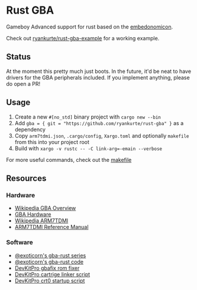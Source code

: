 # Rust GBA

Gameboy Advanced support for rust based on the [embedonomicon](https://japaric.github.io/embedonomicon/).

Check out [ryankurte/rust-gba-example](https://github.com/ryankurte/rust-gba-example) for a working example.

## Status

At the moment this pretty much just boots. In the future, it'd be neat to have drivers for the GBA peripherals included. If you implement anything, please do open a PR!

## Usage

1. Create a new `#[no_std]` binary project with `cargo new --bin`
2. Add `gba = { git = "https://github.com/ryankurte/rust-gba" }` as a dependency
3. Copy `arm7tdmi.json`, `.cargo/config`, `Xargo.toml` and optionally `makefile` from this into your project root
4. Build with `xargo -v rustc -- -C link-arg=-emain --verbose`

For more useful commands, check out the [makefile](https://github.com/ryankurte/rust-gba/blob/master/makefile)


## Resources

### Hardware
- [Wikipedia GBA Overview](https://en.wikipedia.org/wiki/Game_Boy_Advance)
- [GBA Hardware](https://www.coranac.com/tonc/text/hardware.htm)
- [Wikipedia ARM7TDMI](https://en.wikipedia.org/wiki/ARM7#ARM7TDMI)
- [ARM7TDMI Reference Manual](http://infocenter.arm.com/help/topic/com.arm.doc.ddi0210c/DDI0210B.pdf)

### Software
- [@exoticorn's gba-rust series](https://csclub.uwaterloo.ca/~tbelaire/blog/posts/gba-rust-1.html)
- [@exoticorn's gba-rust code](https://github.com/exoticorn/gba-rust)
- [DevKitPro gbafix rom fixer](https://github.com/devkitPro/gba-tools/blob/master/src/gbafix.c)
- [DevKitPro cartrige linker script](https://github.com/devkitPro/buildscripts/blob/master/dkarm-eabi/crtls/gba_cart.ld)
- [DevKitPro crt0 startup script](https://github.com/devkitPro/buildscripts/blob/master/dkarm-eabi/crtls/gba_crt0.s)




